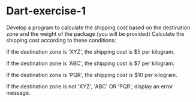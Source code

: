 # Dart-exercise-1

Develop a program to calculate the shipping cost based on the destination zone and the weight of the package (you will be provided)
Calculate the shipping cost according to these conditions:

   If the destination zone is 'XYZ', the shipping cost is $5 per kilogram.
   
   If the destination zone is 'ABC', the shipping cost is $7 per kilogram.
   
   If the destination zone is 'PQR', the shipping cost is $10 per kilogram.
   
   If the destination zone is not 'XYZ', 'ABC' OR 'PQR', display an error message.
